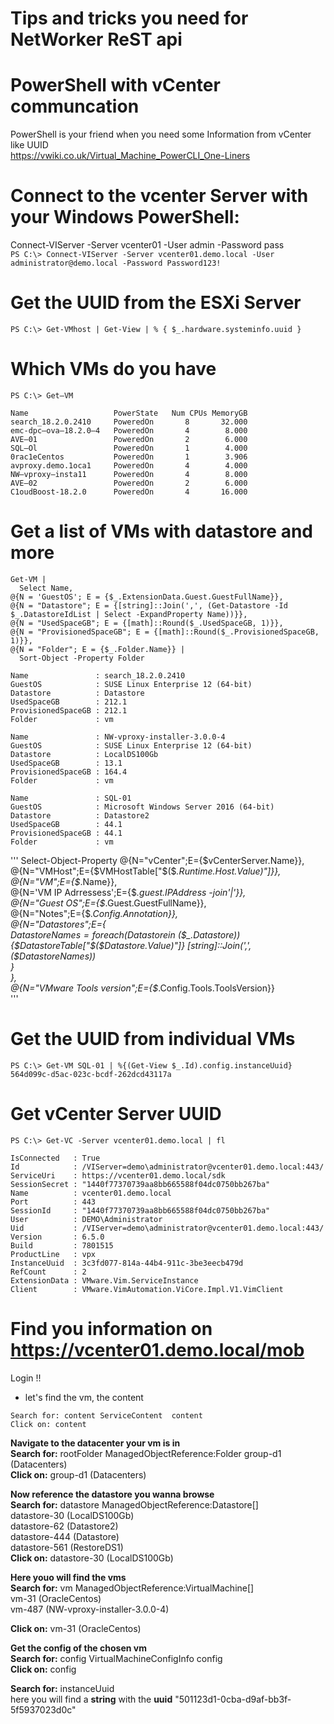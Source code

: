# Tips and tricks you need for NetWorker ReST api

# PowerShell with vCenter communcation  
PowerShell is your friend when you need some Information from vCenter like UUID  
https://vwiki.co.uk/Virtual_Machine_PowerCLI_One-Liners

# Connect to the vcenter Server with your Windows PowerShell:  
Connect-VIServer -Server vcenter01 -User admin -Password pass  
```PS C:\> Connect-VIServer -Server vcenter01.demo.local -User administrator@demo.local -Password Password123!  ```  

# Get the UUID from the ESXi Server     
```PS C:\> Get-VMhost | Get-View | % { $_.hardware.systeminfo.uuid }  ```  

# Which VMs do you have    
```
PS C:\> Get—VM

Name                   PowerState   Num CPUs MemoryGB  
search_18.2.0.2410     PoweredOn       8       32.000  
emc-dpc—ova—18.2.0—4   PoweredOn       4        8.000  
AVE—01                 PoweredOn       2        6.000  
SQL—Ol                 PoweredOn       1        4.000  
0rac1eCentos           PoweredOn       1        3.906  
avproxy.demo.1oca1     PoweredOn       4        4.000  
NW—vproxy—insta11      PoweredOn       4        8.000  
AVE—02                 PoweredOn       2        6.000  
C1oudBoost-18.2.0      PoweredOn       4       16.000  
```
# Get a list of VMs with datastore and more  
```
Get-VM |
  Select Name,
@{N = 'GuestOS'; E = {$_.ExtensionData.Guest.GuestFullName}},
@{N = "Datastore"; E = {[string]::Join(',', (Get-Datastore -Id $_.DatastoreIdList | Select -ExpandProperty Name))}},
@{N = "UsedSpaceGB"; E = {[math]::Round($_.UsedSpaceGB, 1)}},
@{N = "ProvisionedSpaceGB"; E = {[math]::Round($_.ProvisionedSpaceGB, 1)}},
@{N = "Folder"; E = {$_.Folder.Name}} |
  Sort-Object -Property Folder
```
```
Name               : search_18.2.0.2410  
GuestOS            : SUSE Linux Enterprise 12 (64-bit)  
Datastore          : Datastore  
UsedSpaceGB        : 212.1  
ProvisionedSpaceGB : 212.1
Folder             : vm

Name               : NW-vproxy-installer-3.0.0-4
GuestOS            : SUSE Linux Enterprise 12 (64-bit)
Datastore          : LocalDS100Gb
UsedSpaceGB        : 13.1
ProvisionedSpaceGB : 164.4
Folder             : vm

Name               : SQL-01
GuestOS            : Microsoft Windows Server 2016 (64-bit)
Datastore          : Datastore2
UsedSpaceGB        : 44.1
ProvisionedSpaceGB : 44.1
Folder             : vm
 ```
'''
Select-Object-Property @{N="vCenter";E={$vCenterServer.Name}},  
        @{N="VMHost";E={$VMHostTable["$($_.Runtime.Host.Value)"]}},  
        @{N="VM";E={$_.Name}},  
        @{N='VM IP Adrressess';E={$_.guest.IPAddress -join'|'}},  
        @{N="Guest OS";E={$_.Guest.GuestFullName}},  
        @{N="Notes";E={$_.Config.Annotation}},  
        @{N="Datastores";E={  
            $DatastoreNames=foreach ($Datastorein ($_.Datastore))  
              {$DatastoreTable["$($Datastore.Value)"]}           
            [string]::Join(',',($DatastoreNames))  
          }  
        },  
        @{N="VMware Tools version";E={$_.Config.Tools.ToolsVersion}}  
 '''
# Get the UUID from individual VMs  
```  
PS C:\> Get-VM SQL-01 | %{(Get-View $_.Id).config.instanceUuid}  
564d099c-d5ac-023c-bcdf-262dcd43117a
```

# Get vCenter Server UUID  
```
PS C:\> Get-VC -Server vcenter01.demo.local | fl  

IsConnected   : True  
Id            : /VIServer=demo\administrator@vcenter01.demo.local:443/
ServiceUri    : https://vcenter01.demo.local/sdk
SessionSecret : "1440f77370739aa8bb665588f04dc0750bb267ba"
Name          : vcenter01.demo.local
Port          : 443
SessionId     : "1440f77370739aa8bb665588f04dc0750bb267ba"
User          : DEMO\Administrator
Uid           : /VIServer=demo\administrator@vcenter01.demo.local:443/
Version       : 6.5.0
Build         : 7801515
ProductLine   : vpx
InstanceUuid  : 3c3fd077-814a-44b4-911c-3be3eecb479d
RefCount      : 2
ExtensionData : VMware.Vim.ServiceInstance
Client        : VMware.VimAutomation.ViCore.Impl.V1.VimClient

```  

# Find you information on https://vcenter01.demo.local/mob   
Login !!
* let's find the vm, the content  
```
Search for: content	ServiceContent	content  
Click on: content  
```

__Navigate to the datacenter your vm is in__   
__Search for:__ rootFolder	ManagedObjectReference:Folder	group-d1 (Datacenters)  
__Click on:__ group-d1 (Datacenters)  

__Now reference the datastore you wanna browse__  
__Search for:__ datastore	ManagedObjectReference:Datastore[]	  
datastore-30 (LocalDS100Gb)  
datastore-62 (Datastore2)  
datastore-444 (Datastore)  
datastore-561 (RestoreDS1)    
__Click on:__ datastore-30 (LocalDS100Gb)

__Here youo will find the vms__  
__Search for:__ vm	ManagedObjectReference:VirtualMachine[]  	
vm-31 (OracleCentos)  
vm-487 (NW-vproxy-installer-3.0.0-4)  

__Click on:__ vm-31 (OracleCentos)    

__Get the config of the chosen vm__  
__Search for:__ config	VirtualMachineConfigInfo	config  
__Click on:__ config  

__Search for:__ instanceUuid   
here you will find a __string__	with the __uuid__ "501123d1-0cba-d9af-bb3f-5f5937023d0c"  
